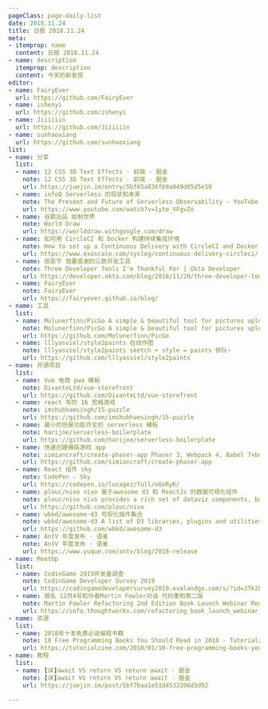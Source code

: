 ```yaml
---
pageClass: page-daily-list
date: 2018.11.24
title: 日报 2018.11.24
meta:
- itemprop: name
  content: 日报 2018.11.24
- name: description
  itemprop: description
  content: 今天的新发现
editor:
- name: FairyEver
  url: https://github.com/FairyEver
- name: ishenyi
  url: https://github.com/ishenyi
- name: Jiiiiiin
  url: https://github.com/Jiiiiiin
- name: sunhaoxiang
  url: https://github.com/sunhaoxiang
list:
- name: 分享
  list:
  - name: 12 CSS 3D Text Effects - 前端 - 掘金
    note: 12 CSS 3D Text Effects - 前端 - 掘金
    url: https://juejin.im/entry/5bf65a836fb9a049d05d5e10
  - name: infoQ Serverless 的现状和未来
    note: The Present and Future of Serverless Observability - YouTube
    url: https://www.youtube.com/watch?v=1yto_VFgvZo
  - name: 谷歌出品 绘制世界
    note: World Draw
    url: https://worlddraw.withgoogle.com/draw
  - name: 如何用 CircleCI 和 Docker 构建持续集成环境
    note: How to set up a Continuous Delivery with CircleCI and Docker
    url: https://www.exoscale.com/syslog/continuous-delivery-circleci/
  - name: 感恩节 我要感谢的三款开发工具
    note: Three Developer Tools I'm Thankful For | Okta Developer
    url: https://developer.okta.com/blog/2018/11/20/three-developer-tools-im-thankful-for
  - name: FairyEver
    note: FairyEver
    url: https://fairyever.github.io/blog/
- name: 工具
  list:
  - name: Molunerfinn/PicGo A simple & beautiful tool for pictures uploading built by electron-vue
    note: Molunerfinn/PicGo A simple & beautiful tool for pictures uploading built by electron-vue
    url: https://github.com/Molunerfinn/PicGo
  - name: lllyasviel/style2paints 在线作图
    note: lllyasviel/style2paints sketch + style = paints 排队~
    url: https://github.com/lllyasviel/style2paints
- name: 开源项目
  list:
  - name: Vue 电商 pwa 模板
    note: DivanteLtd/vue-storefront
    url: https://github.com/DivanteLtd/vue-storefront
  - name: react 写的 16 宫格游戏
    note: imshubhamsingh/15-puzzle
    url: https://github.com/imshubhamsingh/15-puzzle
  - name: 最小的但是功能齐全的 serverless 模板
    note: harijoe/serverless-boilerplate
    url: https://github.com/harijoe/serverless-boilerplate
  - name: 快速创建横版游戏 app
    note: simiancraft/create-phaser-app Phaser 3, Webpack 4, Babel 7+boilerplate and a scaffold
    url: https://github.com/simiancraft/create-phaser-app
  - name: React 组件 sky
    note: CodePen - Sky
    url: https://codepen.io/lucagez/full/oQoRyK/
  - name: plouc/nivo nivo 基于awesome d3 和 ReactJs 的数据可视化组件 
    note: plouc/nivo nivo provides a rich set of dataviz components, built on top of the awesome d3 and Reactjs libraries
    url: https://github.com/plouc/nivo
  - name: wbkd/awesome-d3 可视化插件集合
    note: wbkd/awesome-d3 A list of D3 libraries, plugins and utilities
    url: https://github.com/wbkd/awesome-d3
  - name: AntV 年度发布 · 语雀
    note: AntV 年度发布 · 语雀
    url: https://www.yuque.com/antv/blog/2018-release
- name: MeetUp
  list:
  - name: CodinGame 2019开发者调查
    note: CodinGame Developer Survey 2019
    url: https://codingamedevelopersurvey2019.evalandgo.com/s/?id=JTk2byU5OGolOTklQTk=&a=JTk3ayU5OHAlOUE=
  - name: 报名 12月4号和作者Martin Fowler对话 代码重构第二版
    note: Martin Fowler Refactoring 2nd Edition Book Launch Webinar Registration
    url: https://info.thoughtworks.com/refactoring_book_launch_webinar_registration.html?utm_source=facebook&utm_medium=social&utm_campaign=refactoring
- name: 资源
  list:
  - name: 2018年十本免费必读编程书籍
    note: 10 Free Programming Books You Should Read in 2018 - Tutorialzine
    url: https://tutorialzine.com/2018/01/10-free-programming-books-you-should-read-in-2018
- name: 教程
  list:
  - name: [译]await VS return VS return await - 掘金
    note: [译]await VS return VS return await - 掘金
    url: https://juejin.im/post/5bf7baa1e51d4532206d5d92

---
```


<daily-list v-bind="$page.frontmatter"/>